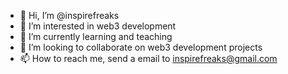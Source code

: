 - 👋 Hi, I’m @inspirefreaks
- 👀 I’m interested in web3 development 
- 🌱 I’m currently learning and teaching 
- 💞️ I’m looking to collaborate on web3 development projects 
- 📫 How to reach me, send a email to inspirefreaks@gmail.com

<!---
inspirefreaks/if_verse is a ✨ special ✨ repository because We’re gradually learning about IF_Verse. It’s a journey,
 which is why our audience/users are invited to participate in our evolving and innovating digital ecosystem (IF_Verse)
--->
